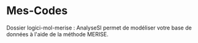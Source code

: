 # Mes-Codes

Dossier logici-mol-merise : AnalyseSI permet de modéliser votre base de données à l'aide de la méthode MERISE.
